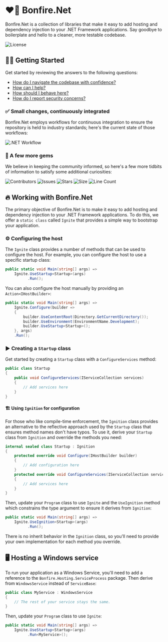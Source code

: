 # ❤️‍🔥 Bonfire.Net

Bonfire.Net is a collection of libraries that make it easy to add hosting and dependency injection to your .NET Framework applications. Say goodbye to boilerplate and hello to a cleaner, more testable codebase.

![License](https://img.shields.io/github/license/tacosontitan/Bonfire.Net?logo=github&style=for-the-badge)

## 💁‍♀️ Getting Started

Get started by reviewing the answers to the following questions:

- [How do I navigate the codebase with confidence?](http://bonfire.tacosontitan.com)
- [How can I help?](./CONTRIBUTING.md)
- [How should I behave here?](./CODE_OF_CONDUCT.md)
- [How do I report security concerns?](./SECURITY.md)

### ✅ Small changes, continuously integrated

Bonfire.Net employs workflows for continuous integration to ensure the repository is held to industry standards; here's the current state of those workflows:

![.NET Workflow](https://img.shields.io/github/actions/workflow/status/tacosontitan/Bonfire.Net/dotnet.yml?label=Build%20and%20Test&logo=dotnet&style=for-the-badge)

### 💎 A few more gems

We believe in keeping the community informed, so here's a few more tidbits of information to satisfy some additional curiosities:

![Contributors](https://img.shields.io/github/contributors/tacosontitan/Bonfire.Net?logo=github&style=for-the-badge)
![Issues](https://img.shields.io/github/issues/tacosontitan/Bonfire.Net?logo=github&style=for-the-badge)
![Stars](https://img.shields.io/github/stars/tacosontitan/Bonfire.Net?logo=github&style=for-the-badge)
![Size](https://img.shields.io/github/languages/code-size/tacosontitan/Bonfire.Net?logo=github&style=for-the-badge)
![Line Count](https://img.shields.io/tokei/lines/github/tacosontitan/Bonfire.Net?logo=github&style=for-the-badge)

## 🔥 Working with Bonfire.Net

The primary objective of Bonfire.Net is to make it easy to add hosting and dependency injection to your .NET Framework applications. To do this, we offer a `static class` called `Ignite` that provides a simple way to bootstrap your application.

### ⚙️ Configuring the host

The `Ignite` class provides a number of methods that can be used to configure the host. For example, you can configure the host to use a specific startup class:

```csharp
public static void Main(string[] args) =>
    Ignite.UseStartup<Startup>(args)
          .Run();
```

You can also configure the host manually by providing an `Action<IHostBuilder>`:

```csharp
public static void Main(string[] args) =>
    Ignite.Configure(builder =>
    {
        builder.UseContentRoot(Directory.GetCurrentDirectory());
        builder.UseEnvironment(EnvironmentName.Development);
        builder.UseStartup<Startup>();
    }, args)
    .Run();
```

### ▶️ Creating a `Startup` class

Get started by creating a `Startup` class with a `ConfigureServices` method:

```csharp
public class Startup
{
    public void ConfigureServices(IServiceCollection services)
    {
        // Add services here
    }
}
```

#### 🏗️ Using `Ignition` for configuration

For those who like compile-time enforcement, the `Ignition` class provides an alternative to the reflective approach used by the `Startup` class that ensures method names don't have typos. To use it, derive your `Startup` class from `Ignition` and override the methods you need:

```csharp
internal sealed class Startup : Ignition
{
    protected override void Configure(IHostBuilder builder)
    {
        // Add configuration here
    }
    protected override void ConfigureServices(IServiceCollection services)
    {
        // Add services here
    }
}
```

Then, update your `Program` class to use `Ignite` and the `UseIgnition` method which constrains the type argument to ensure it derives from `Ignition`:

```csharp
public static void Main(string[] args) =>
    Ignite.UseIgnition<Startup>(args)
          .Run();
```

There is no inherit behavior in the `Ignition` class, so you'll need to provide your own implementation for each method you override.

## 🖥️ Hosting a Windows service

To run your application as a Windows Service, you'll need to add a reference to the `Bonfire.Hosting.ServiceProcess` package. Then derive from `WindowsService` instead of `ServiceBase`:

```csharp
public class MyService : WindowsService
{
    // The rest of your service stays the same.
}
```

Then, update your `Program` class to use `Ignite`:

```csharp
public static void Main(string[] args) =>
    Ignite.UseStartup<Startup>(args)
          .Run<MyService>();
```
